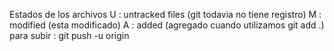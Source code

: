 Estados de los archivos
U : untracked files (git todavia no tiene registro)
M : modified (esta modificado)
A : added (agregado cuando utilizamos git add .)
para subir : git push -u origin
